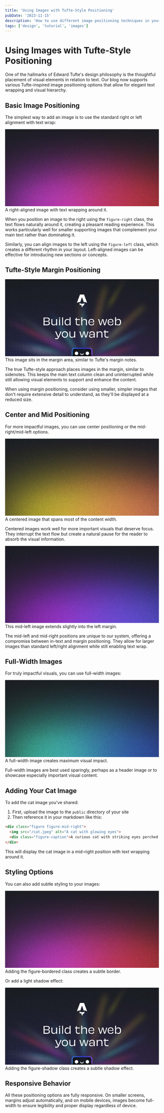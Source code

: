 ```yaml
---
title: 'Using Images with Tufte-Style Positioning'
pubDate: '2023-11-15'
description: 'How to use different image positioning techniques in your blog posts'
tags: ['design', 'tutorial', 'images']
---
```


# Using Images with Tufte-Style Positioning

One of the hallmarks of Edward Tufte's design philosophy is the thoughtful placement of visual elements in relation to text. Our blog now supports various Tufte-inspired image positioning options that allow for elegant text wrapping and visual hierarchy.

## Basic Image Positioning

The simplest way to add an image is to use the standard right or left alignment with text wrap:

<div class="figure figure-right">
  <img src="/blog-placeholder-3.jpg" alt="Sample image">
  <div class="figure-caption">A right-aligned image with text wrapping around it.</div>
</div>

When you position an image to the right using the `figure-right` class, the text flows naturally around it, creating a pleasant reading experience. This works particularly well for smaller supporting images that complement your main text rather than dominating it.

Similarly, you can align images to the left using the `figure-left` class, which creates a different rhythm in your layout. Left-aligned images can be effective for introducing new sections or concepts.

## Tufte-Style Margin Positioning

<div class="figure figure-margin">
  <img src="/blog-placeholder-1.jpg" alt="Sample image in margin">
  <div class="figure-caption">This image sits in the margin area, similar to Tufte's margin notes.</div>
</div>

The true Tufte-style approach places images in the margin, similar to sidenotes. This keeps the main text column clean and uninterrupted while still allowing visual elements to support and enhance the content.

When using margin positioning, consider using smaller, simpler images that don't require extensive detail to understand, as they'll be displayed at a reduced size.

## Center and Mid Positioning

For more impactful images, you can use center positioning or the mid-right/mid-left options.

<div class="figure figure-center">
  <img src="/blog-placeholder-4.jpg" alt="Center positioned image">
  <div class="figure-caption">A centered image that spans most of the content width.</div>
</div>

Centered images work well for more important visuals that deserve focus. They interrupt the text flow but create a natural pause for the reader to absorb the visual information.

<div class="figure figure-mid-left">
  <img src="/blog-placeholder-5.jpg" alt="Mid-left positioned image">
  <div class="figure-caption">This mid-left image extends slightly into the left margin.</div>
</div>

The mid-left and mid-right positions are unique to our system, offering a compromise between in-text and margin positioning. They allow for larger images than standard left/right alignment while still enabling text wrap.

## Full-Width Images

For truly impactful visuals, you can use full-width images:

<div class="figure figure-full">
  <img src="/blog-placeholder-2.jpg" alt="Full-width image">
  <div class="figure-caption">A full-width image creates maximum visual impact.</div>
</div>

Full-width images are best used sparingly, perhaps as a header image or to showcase especially important visual content.

## Adding Your Cat Image

To add the cat image you've shared:

1. First, upload the image to the `public` directory of your site
2. Then reference it in your markdown like this:

```html
<div class="figure figure-mid-right">
  <img src="/cat.jpeg" alt="A cat with glowing eyes">
  <div class="figure-caption">A curious cat with striking eyes perched on a mossy log at night.</div>
</div>
```

This will display the cat image in a mid-right position with text wrapping around it.

## Styling Options

You can also add subtle styling to your images:

<div class="figure figure-right figure-bordered">
  <img src="/blog-placeholder-3.jpg" alt="Bordered image">
  <div class="figure-caption">Adding the figure-bordered class creates a subtle border.</div>
</div>

Or add a light shadow effect:

<div class="figure figure-left figure-shadow">
  <img src="/blog-placeholder-1.jpg" alt="Shadow effect image">
  <div class="figure-caption">Adding the figure-shadow class creates a subtle shadow effect.</div>
</div>

## Responsive Behavior

All these positioning options are fully responsive. On smaller screens, margins adjust automatically, and on mobile devices, images become full-width to ensure legibility and proper display regardless of device. 